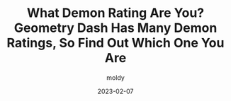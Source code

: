 ---
title: "What Demon Rating Are You? Geometry Dash Has Many Demon Ratings, So Find Out Which One You Are"
date: 2023-02-07
desc: Geometry Dash has 2 types of players, them being players and creators. Players can usually beat extreme demons while creators can usually get creator points. Which are you?
pageSlug: what-demon-rating-are-you-geometry-dash
author: moldy
image: https://external-preview.redd.it/r336O4_P3THOvhDeZUUaCd8lFgwvpwW_xz0l_LZUZoc.jpg?auto=webp&s=366d74eb4820d67d2a368d1d28e03525f97786ce
imageSource: https://www.reddit.com/r/geometrydash/comments/5jngzz/demon_rating_system/
questions:
    -
        question: How many stars do you have?
        options:
            - Less than 500
            - Less than 1000
            - Less than 10,000
            - More than 10,000
    -
        question: How many gold coins do you have?
        options:
            - Less than 10
            - Less than 50
            - Less than 100
            - More than 100
    -
        question: How many user coins do you have?
        options:
            - Less than 100
            - Less than 500
            - Less than 1000
            - More than 1000
    -
        question: How many diamonds do you have?
        options:
            - Less than 1000
            - Less than 5000
            - Less than 10,000
            - More than 10,000
    -
        question: What is your hardest difficulty demon?
        options:
            - Nothing
            - Easy or Medium Demon
            - Hard or Insane Demon
            - Extreme Demon
outcomes:
    - You are an Easy Demon!
    - You are a Hard Demon!
    - You are an Insane Demon!
    - You are an Extreme Demon!
subcomes:
    - You like a fun challenge but don't like to push yourself beyond what you know you are capable of, making you a very smart and calculating player.
    - You like to push the limits a bit but not in a way that stresses you out. Hard Demons will take extra time but you know it will be worth it.
    - You specifically like to push your limits and beat a new hardest each level. You are working your way up to beating extreme demons consistently.
    - You are the best of the best, challenging the top extreme demons to see if you can beat them.
---